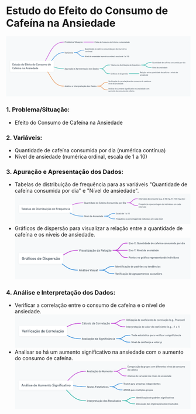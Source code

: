 # Estudo do Efeito do Consumo de Cafeína na Ansiedade
<img src="img/1_MapaMental.png">

### 1. **Problema/Situação:**
- Efeito do Consumo de Cafeína na Ansiedade
### 2. **Variáveis:**
- Quantidade de cafeína consumida por dia (numérica contínua)
- Nível de ansiedade (numérica ordinal, escala de 1 a 10)
### 3. **Apuração e Apresentação dos Dados:**
- Tabelas de distribuição de frequência para as variáveis "Quantidade de cafeína consumida por dia" e "Nível de ansiedade".
  <img src="img/2_MapaMental_TbDistribuicaoFrequencia.png">
- Gráficos de dispersão para visualizar a relação entre a quantidade de cafeína e os níveis de ansiedade.
   <img src="img/3_MapaMental_GraficosDispersao.png">
### 4. **Análise e Interpretação dos Dados:**
- Verificar a correlação entre o consumo de cafeína e o nível de ansiedade.
   <img src="img/4_MapaMental_VerificacaoCorrelacao.png">
- Analisar se há um aumento significativo na ansiedade com o aumento do consumo de cafeína.
   <img src="img/5_MapaMental_AnaliseAumentoSignificativo.png">

